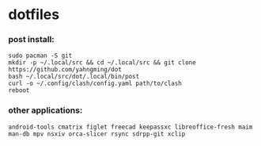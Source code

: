 # dotfiles

### post install:
```
sudo pacman -S git
mkdir -p ~/.local/src && cd ~/.local/src && git clone https://github.com/yahngming/dot
bash ~/.local/src/dot/.local/bin/post
curl -o ~/.config/clash/config.yaml path/to/clash
reboot
```

### other applications:
```
android-tools cmatrix figlet freecad keepassxc libreoffice-fresh maim man-db mpv nsxiv orca-slicer rsync sdrpp-git xclip
```
